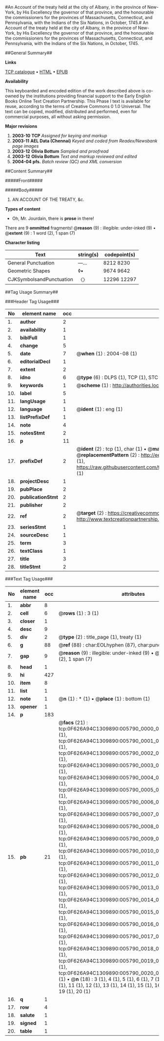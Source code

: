 #An Account of the treaty held at the city of Albany, in the province of New-York, by His Excellency the governor of that province, and the honourable the commissioners for the provinces of Massachusetts, Connecticut, and Pennsylvania, with the Indians of the Six Nations, in October, 1745.#
An Account of the treaty held at the city of Albany, in the province of New-York, by His Excellency the governor of that province, and the honourable the commissioners for the provinces of Massachusetts, Connecticut, and Pennsylvania, with the Indians of the Six Nations, in October, 1745.

##General Summary##

**Links**

[TCP catalogue](http://www.ota.ox.ac.uk/tcp/)  • 
[HTML](http://tei.it.ox.ac.uk/tcp/Texts-HTML/free/N04/N04651.html)  • 
[EPUB](http://tei.it.ox.ac.uk/tcp/Texts-EPUB/free/N04/N04651.epub)

**Availability**

This keyboarded and encoded edition of the
	       work described above is co-owned by the institutions
	       providing financial support to the Early English Books
	       Online Text Creation Partnership. This Phase I text is
	       available for reuse, according to the terms of Creative
	       Commons 0 1.0 Universal. The text can be copied,
	       modified, distributed and performed, even for
	       commercial purposes, all without asking permission.

**Major revisions**

1. __2003-10__ __TCP__ *Assigned for keying and markup*
1. __2003-11__ __AEL Data (Chennai)__ *Keyed and coded from Readex/Newsbank page images*
1. __2003-12__ __Olivia Bottum__ *Sampled and proofread*
1. __2003-12__ __Olivia Bottum__ *Text and markup reviewed and edited*
1. __2004-04__ __pfs.__ *Batch review (QC) and XML conversion*

##Content Summary##

#####Front#####

#####Body#####

1. AN ACCOUNT OF THE TREATY, &c.

**Types of content**

  * Oh, Mr. Jourdain, there is **prose** in there!

There are 9 **ommitted** fragments! 
 @__reason__ (9) : illegible: under-inked (9)  •  @__extent__ (9) : 1 word (2), 1 span (7)

**Character listing**


|Text|string(s)|codepoint(s)|
|---|---|---|
|General Punctuation|—…|8212 8230|
|Geometric Shapes|◊▪|9674 9642|
|CJKSymbolsandPunctuation|〈〉|12296 12297|

##Tag Usage Summary##

###Header Tag Usage###

|No|element name|occ|attributes|
|---|---|---|---|
|1.|__author__|2||
|2.|__availability__|1||
|3.|__biblFull__|1||
|4.|__change__|5||
|5.|__date__|7| @__when__ (1) : 2004-08 (1)|
|6.|__editorialDecl__|1||
|7.|__extent__|2||
|8.|__idno__|6| @__type__ (6) : DLPS (1), TCP (1), STC (1), NOTIS (1), IMAGE-SET (1), EVANS-CITATION (1)|
|9.|__keywords__|1| @__scheme__ (1) : http://authorities.loc.gov/ (1)|
|10.|__label__|5||
|11.|__langUsage__|1||
|12.|__language__|1| @__ident__ (1) : eng (1)|
|13.|__listPrefixDef__|1||
|14.|__note__|4||
|15.|__notesStmt__|2||
|16.|__p__|11||
|17.|__prefixDef__|2| @__ident__ (2) : tcp (1), char (1)  •  @__matchPattern__ (2) : ([0-9\-]+):([0-9IVX]+) (1), (.+) (1)  •  @__replacementPattern__ (2) : http://eebo.chadwyck.com/downloadtiff?vid=$1&page=$2 (1), https://raw.githubusercontent.com/textcreationpartnership/Texts/master/tcpchars.xml#$1 (1)|
|18.|__projectDesc__|1||
|19.|__pubPlace__|2||
|20.|__publicationStmt__|2||
|21.|__publisher__|2||
|22.|__ref__|2| @__target__ (2) : https://creativecommons.org/publicdomain/zero/1.0/ (1), http://www.textcreationpartnership.org/docs/. (1)|
|23.|__seriesStmt__|1||
|24.|__sourceDesc__|1||
|25.|__term__|3||
|26.|__textClass__|1||
|27.|__title__|3||
|28.|__titleStmt__|2||


###Text Tag Usage###

|No|element name|occ|attributes|
|---|---|---|---|
|1.|__abbr__|8||
|2.|__cell__|6| @__rows__ (1) : 3 (1)|
|3.|__closer__|1||
|4.|__desc__|9||
|5.|__div__|2| @__type__ (2) : title_page (1), treaty (1)|
|6.|__g__|88| @__ref__ (88) : char:EOLhyphen (87), char:punc (1)|
|7.|__gap__|9| @__reason__ (9) : illegible: under-inked (9)  •  @__extent__ (9) : 1 word (2), 1 span (7)|
|8.|__head__|1||
|9.|__hi__|427||
|10.|__item__|8||
|11.|__list__|1||
|12.|__note__|1| @__n__ (1) : * (1)  •  @__place__ (1) : bottom (1)|
|13.|__opener__|1||
|14.|__p__|183||
|15.|__pb__|21| @__facs__ (21) : tcp:0F626A94C1309890:005790_0000_0F61D8ACA3CEAFE0 (1), tcp:0F626A94C1309890:005790_0001_0F61D8AD41E38540 (1), tcp:0F626A94C1309890:005790_0002_0F61D8ADB0C7FDC8 (1), tcp:0F626A94C1309890:005790_0003_0F61D8AE6A499B78 (1), tcp:0F626A94C1309890:005790_0004_0F61D8AF2A192150 (1), tcp:0F626A94C1309890:005790_0005_0F61D8B0431C8A10 (1), tcp:0F626A94C1309890:005790_0006_0F61D8B0A828FD98 (1), tcp:0F626A94C1309890:005790_0007_0F61D8B3657ABA00 (1), tcp:0F626A94C1309890:005790_0008_0F61D8B3F24406D8 (1), tcp:0F626A94C1309890:005790_0009_0F61D8B490905B40 (1), tcp:0F626A94C1309890:005790_0010_0F61D8B549BFE538 (1), tcp:0F626A94C1309890:005790_0011_0F61D8B80BB3E920 (1), tcp:0F626A94C1309890:005790_0012_0F61D8B8A80AA7F8 (1), tcp:0F626A94C1309890:005790_0013_0F61D8BA3A6AECF0 (1), tcp:0F626A94C1309890:005790_0014_0F61D8BA6C43A658 (1), tcp:0F626A94C1309890:005790_0015_0F61D8BB74890D08 (1), tcp:0F626A94C1309890:005790_0016_0F61D8BC689E0E58 (1), tcp:0F626A94C1309890:005790_0017_0F61D8BCB056B1E0 (1), tcp:0F626A94C1309890:005790_0018_0F61D8BFBA030360 (1), tcp:0F626A94C1309890:005790_0019_0F61D8C1C8A7B6A8 (1), tcp:0F626A94C1309890:005790_0020_0F61D8C274351108 (1)  •  @__n__ (18) : 3 (1), 4 (1), 5 (1), 6 (1), 7 (1), 8 (1), 9 (1), 10 (1), 11 (1), 12 (1), 13 (1), 14 (1), 15 (1), 16 (1), 17 (1), 18 (1), 19 (1), 20 (1)|
|16.|__q__|1||
|17.|__row__|4||
|18.|__salute__|1||
|19.|__signed__|1||
|20.|__table__|1||
